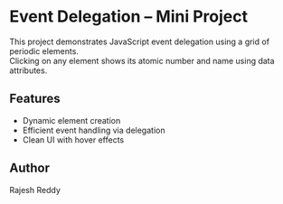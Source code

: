 # Event Delegation – Mini Project

This project demonstrates JavaScript event delegation using a grid of periodic elements.  
Clicking on any element shows its atomic number and name using data attributes.

## Features
- Dynamic element creation
- Efficient event handling via delegation
- Clean UI with hover effects

## Author
Rajesh Reddy